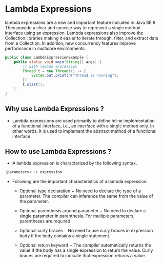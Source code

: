 # Lambda Expressions

lambda expressions are a new and important feature included in Java SE 8. They provide a clear and concise way to represent a single method interface using an expression. Lambda expressions also improve the Collection libraries making it easier to iterate through, filter, and extract data from a Collection. In addition, new concurrency features improve performance in multicore environments.

```java
public class LambdaExpressionExample {
    public static void main(String[] args) {
        // with lambda expression
        Thread t = new Thread(() -> {
            System.out.println("Thread is running");
        });
        t.start();
    }
}
```

## Why use Lambda Expressions ?

- Lambda expressions are used primarily to define inline implementation of a functional interface, i.e., an interface with a single method only. In other words, it is used to implement the abstract method of a functional interface.

## How to use Lambda Expressions ?

- A lambda expression is characterized by the following syntax.

```java
(parameters) -> expression
```

- Following are the important characteristics of a lambda expression.

    - Optional type declaration − No need to declare the type of a parameter. The compiler can inference the same from the value of the parameter.

    - Optional parenthesis around parameter − No need to declare a single parameter in parenthesis. For multiple parameters, parentheses are required.

    - Optional curly braces − No need to use curly braces in expression body if the body contains a single statement.

    - Optional return keyword − The compiler automatically returns the value if the body has a single expression to return the value. Curly braces are required to indicate that expression returns a value.
